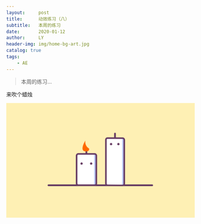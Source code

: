 ```yaml
---
layout:     post
title:      动效练习（八）
subtitle:   本周的练习
date:       2020-01-12
author:     LY
header-img: img/home-bg-art.jpg
catalog: true
tags:
    - AE
---
```


> 本周的练习... 

来吹个蜡烛

![](/img/2020011201.gif)



